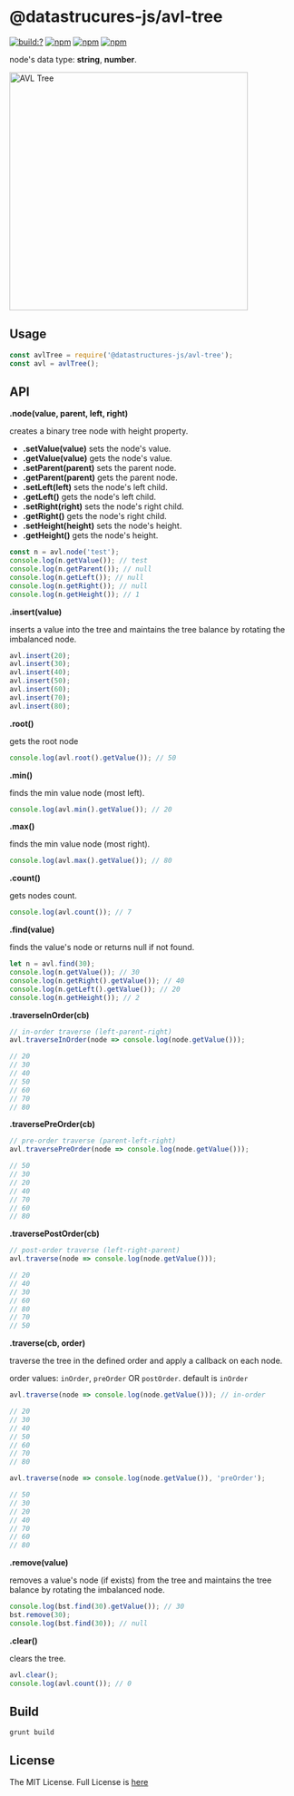 # @datastrucures-js/avl-tree

[![build:?](https://travis-ci.org/eyas-ranjous/datatructures-js/avl-tree.svg?branch=master)](https://travis-ci.org/eyas-ranjous/datatructures-js/avl-tree) 
[![npm](https://img.shields.io/npm/v/@datastructures-js/avl-tree.svg)](https://www.npmjs.com/package/@datastructures-js/avl-tree)
[![npm](https://img.shields.io/npm/dm/@datastructures-js/avl-tree.svg)](https://www.npmjs.com/packages/@datastructures-js/avl-tree) [![npm](https://img.shields.io/badge/node-%3E=%206.0-blue.svg)](https://www.npmjs.com/package/@datastructures-js/avl-tree)

node's data type: **string**, **number**.

<img alt="AVL Tree" width="420" src="https://user-images.githubusercontent.com/6517308/35717972-dfc67334-07a7-11e8-8678-5a15e3412084.png" />

## Usage
```js
const avlTree = require('@datastructures-js/avl-tree');
const avl = avlTree();
```

## API

**.node(value, parent, left, right)**

creates a binary tree node with height property.

* **.setValue(value)** sets the node's value.
* **.getValue(value)** gets the node's value.
* **.setParent(parent)** sets the parent node.
* **.getParent(parent)** gets the parent node.
* **.setLeft(left)** sets the node's left child.
* **.getLeft()** gets the node's left child.
* **.setRight(right)** sets the node's right child.
* **.getRight()** gets the node's right child.
* **.setHeight(height)** sets the node's height.
* **.getHeight()** gets the node's height.

```js
const n = avl.node('test');
console.log(n.getValue()); // test
console.log(n.getParent()); // null
console.log(n.getLeft()); // null
console.log(n.getRight()); // null
console.log(n.getHeight()); // 1
```

**.insert(value)** 

inserts a value into the tree and maintains the tree balance by rotating the imbalanced node.
```javascript
avl.insert(20);
avl.insert(30);
avl.insert(40);
avl.insert(50);
avl.insert(60);
avl.insert(70);
avl.insert(80);
```

**.root()** 

gets the root node
```javascript
console.log(avl.root().getValue()); // 50
```

**.min()** 

finds the min value node (most left).
```javascript
console.log(avl.min().getValue()); // 20
```

**.max()** 

finds the min value node (most right).
```javascript
console.log(avl.max().getValue()); // 80
```

**.count()** 

gets nodes count.
```javascript
console.log(avl.count()); // 7
```

**.find(value)** 

finds the value's node or returns null if not found.
```javascript
let n = avl.find(30);
console.log(n.getValue()); // 30
console.log(n.getRight().getValue()); // 40
console.log(n.getLeft().getValue()); // 20
console.log(n.getHeight()); // 2
```

**.traverseInOrder(cb)** 
```js
// in-order traverse (left-parent-right)
avl.traverseInOrder(node => console.log(node.getValue()));

// 20
// 30
// 40
// 50
// 60
// 70
// 80
```

**.traversePreOrder(cb)** 

```js
// pre-order traverse (parent-left-right)
avl.traversePreOrder(node => console.log(node.getValue()));

// 50
// 30
// 20
// 40
// 70
// 60
// 80
```

**.traversePostOrder(cb)** 

```js
// post-order traverse (left-right-parent)
avl.traverse(node => console.log(node.getValue()));

// 20
// 40
// 30
// 60
// 80
// 70
// 50
```

**.traverse(cb, order)** 

traverse the tree in the defined order and apply a callback on each node.

order values: `inOrder`, `preOrder` OR `postOrder`. default is `inOrder`

```js
avl.traverse(node => console.log(node.getValue())); // in-order

// 20
// 30
// 40
// 50
// 60
// 70
// 80

avl.traverse(node => console.log(node.getValue()), 'preOrder');

// 50
// 30
// 20
// 40
// 70
// 60
// 80
```


**.remove(value)** 

removes a value's node (if exists) from the tree and maintains the tree balance by rotating the imbalanced node.
```javascript
console.log(bst.find(30).getValue()); // 30
bst.remove(30);
console.log(bst.find(30)); // null
```

**.clear()** 

clears the tree.
```javascript
avl.clear();
console.log(avl.count()); // 0
```

## Build
```
grunt build
```

## License
The MIT License. Full License is [here](https://github.com/datastructures-js/avl-tree/blob/master/LICENSE)
